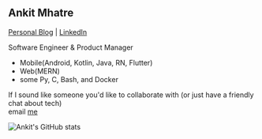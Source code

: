 ## Ankit Mhatre

[Personal Blog](https://ankitmhatre.in)  |  [LinkedIn](https://www.linkedin.com/in/ankitmhatree?ref=github-readme) <br />

Software Engineer & Product Manager<br />
  - Mobile(Android, Kotlin, Java, RN, Flutter)<br />
  - Web(MERN)<br />
  - some Py, C, Bash, and Docker



If I sound like someone you'd like to collaborate with (or just have a friendly chat about tech)<br />
email [me](mailto:ankitmhatre@hotmail.com)<br />


![Ankit's GitHub stats](https://github-readme-stats.vercel.app/api?username=ankitmhatre&show_icons=true&theme=vue)
